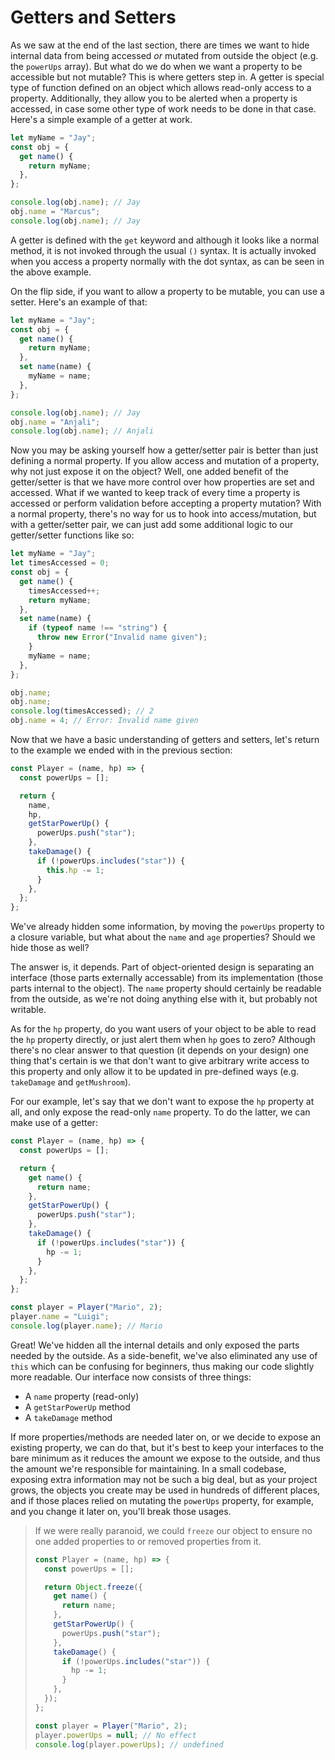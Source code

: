 # Getters and Setters

As we saw at the end of the last section, there are times we want to hide internal data from being accessed _or_ mutated from outside the object (e.g. the `powerUps` array). But what do we do when we want a property to be accessible but not mutable? This is where getters step in. A getter is special type of function defined on an object which allows read-only access to a property. Additionally, they allow you to be alerted when a property is accessed, in case some other type of work needs to be done in that case. Here's a simple example of a getter at work.

```js
let myName = "Jay";
const obj = {
  get name() {
    return myName;
  },
};

console.log(obj.name); // Jay
obj.name = "Marcus";
console.log(obj.name); // Jay
```

A getter is defined with the `get` keyword and although it looks like a normal method, it is not invoked through the usual `()` syntax. It is actually invoked when you access a property normally with the dot syntax, as can be seen in the above example.

On the flip side, if you want to allow a property to be mutable, you can use a setter. Here's an example of that:

```js
let myName = "Jay";
const obj = {
  get name() {
    return myName;
  },
  set name(name) {
    myName = name;
  },
};

console.log(obj.name); // Jay
obj.name = "Anjali";
console.log(obj.name); // Anjali
```

Now you may be asking yourself how a getter/setter pair is better than just defining a normal property. If you allow access and mutation of a property, why not just expose it on the object? Well, one added benefit of the getter/setter is that we have more control over how properties are set and accessed. What if we wanted to keep track of every time a property is accessed or perform validation before accepting a property mutation? With a normal property, there's no way for us to hook into access/mutation, but with a getter/setter pair, we can just add some additional logic to our getter/setter functions like so:

```js
let myName = "Jay";
let timesAccessed = 0;
const obj = {
  get name() {
    timesAccessed++;
    return myName;
  },
  set name(name) {
    if (typeof name !== "string") {
      throw new Error("Invalid name given");
    }
    myName = name;
  },
};

obj.name;
obj.name;
console.log(timesAccessed); // 2
obj.name = 4; // Error: Invalid name given
```

Now that we have a basic understanding of getters and setters, let's return to the example we ended with in the previous section:

```js
const Player = (name, hp) => {
  const powerUps = [];

  return {
    name,
    hp,
    getStarPowerUp() {
      powerUps.push("star");
    },
    takeDamage() {
      if (!powerUps.includes("star")) {
        this.hp -= 1;
      }
    },
  };
};
```

We've already hidden some information, by moving the `powerUps` property to a closure variable, but what about the `name` and `age` properties? Should we hide those as well?

The answer is, it depends. Part of object-oriented design is separating an interface (those parts externally accessable) from its implementation (those parts internal to the object). The `name` property should certainly be readable from the outside, as we're not doing anything else with it, but probably not writable.

As for the `hp` property, do you want users of your object to be able to read the `hp` property directly, or just alert them when `hp` goes to zero? Although there's no clear answer to that question (it depends on your design) one thing that's certain is we that don't want to give arbitrary write access to this property and only allow it to be updated in pre-defined ways (e.g. `takeDamage` and `getMushroom`).

For our example, let's say that we don't want to expose the `hp` property at all, and only expose the read-only `name` property. To do the latter, we can make use of a getter:

```js
const Player = (name, hp) => {
  const powerUps = [];

  return {
    get name() {
      return name;
    },
    getStarPowerUp() {
      powerUps.push("star");
    },
    takeDamage() {
      if (!powerUps.includes("star")) {
        hp -= 1;
      }
    },
  };
};

const player = Player("Mario", 2);
player.name = "Luigi";
console.log(player.name); // Mario
```

Great! We've hidden all the internal details and only exposed the parts needed by the outside. As a side-benefit, we've also eliminated any use of `this` which can be confusing for beginners, thus making our code slightly more readable. Our interface now consists of three things:

- A `name` property (read-only)
- A `getStarPowerUp` method
- A `takeDamage` method

If more properties/methods are needed later on, or we decide to expose an existing property, we can do that, but it's best to keep your interfaces to the bare minimum as it reduces the amount we expose to the outside, and thus the amount we're responsible for maintaining. In a small codebase, exposing extra information may not be such a big deal, but as your project grows, the objects you create may be used in hundreds of different places, and if those places relied on mutating the `powerUps` property, for example, and you change it later on, you'll break those usages.

> If we were really paranoid, we could `freeze` our object to ensure no one added properties to or removed properties from it.
>
> ```js
> const Player = (name, hp) => {
>   const powerUps = [];
>
>   return Object.freeze({
>     get name() {
>       return name;
>     },
>     getStarPowerUp() {
>       powerUps.push("star");
>     },
>     takeDamage() {
>       if (!powerUps.includes("star")) {
>         hp -= 1;
>       }
>     },
>   });
> };
>
> const player = Player("Mario", 2);
> player.powerUps = null; // No effect
> console.log(player.powerUps); // undefined
> ```
